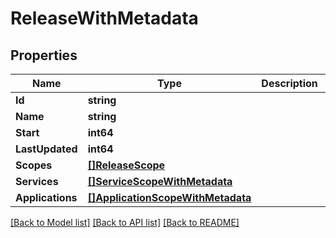 # ReleaseWithMetadata

## Properties

Name | Type | Description | Notes
------------ | ------------- | ------------- | -------------
**Id** | **string** |  | 
**Name** | **string** |  | 
**Start** | **int64** |  | [optional] 
**LastUpdated** | **int64** |  | [optional] 
**Scopes** | [**[]ReleaseScope**](ReleaseScope.md) |  | [optional] 
**Services** | [**[]ServiceScopeWithMetadata**](ServiceScopeWithMetadata.md) |  | [optional] 
**Applications** | [**[]ApplicationScopeWithMetadata**](ApplicationScopeWithMetadata.md) |  | [optional] 

[[Back to Model list]](../README.md#documentation-for-models) [[Back to API list]](../README.md#documentation-for-api-endpoints) [[Back to README]](../README.md)


